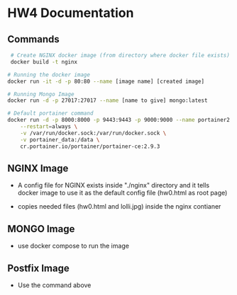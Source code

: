 # HW4 Documentation

## Commands

```bash
 # Create NGINX docker image (from directory where docker file exists)
 docker build -t nginx

# Running the docker image
docker run -it -d -p 80:80 --name [image name] [created image]

# Running Mongo Image
docker run -d -p 27017:27017 --name [name to give] mongo:latest

# Default portainer command
docker run -d -p 8000:8000 -p 9443:9443 -p 9000:9000 --name portainer2 \
    --restart=always \
    -v /var/run/docker.sock:/var/run/docker.sock \
    -v portainer_data:/data \
    cr.portainer.io/portainer/portainer-ce:2.9.3

 ```

## NGINX Image

- A config file for NGINX exists inside "./nginx" directory and it tells docker image to use it as the default config file (hw0.html as root page)

- copies needed files (hw0.html and lolli.jpg) inside the nginx contianer

## MONGO Image

- use docker compose to run the image

## Postfix Image

- Use the command above
